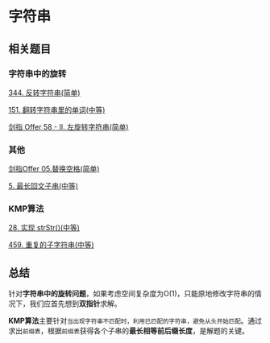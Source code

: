# 字符串

## 相关题目

### 字符串中的旋转

[344. 反转字符串(简单)](https://github.com/kerwin-ly/Blog/blob/master/algorithm/string/344.%20%E5%8F%8D%E8%BD%AC%E5%AD%97%E7%AC%A6%E4%B8%B2(%E7%AE%80%E5%8D%95).md)

[151. 翻转字符串里的单词(中等)](https://github.com/kerwin-ly/Blog/blob/master/algorithm/string/151.%20%E7%BF%BB%E8%BD%AC%E5%AD%97%E7%AC%A6%E4%B8%B2%E9%87%8C%E7%9A%84%E5%8D%95%E8%AF%8D(%E4%B8%AD%E7%AD%89).md)

[剑指 Offer 58 - II. 左旋转字符串(简单)](https://github.com/kerwin-ly/Blog/blob/master/algorithm/string/%E5%89%91%E6%8C%87%20Offer%2058%20-%20II.%20%E5%B7%A6%E6%97%8B%E8%BD%AC%E5%AD%97%E7%AC%A6%E4%B8%B2(%E7%AE%80%E5%8D%95).md)

### 其他

[剑指Offer 05.替换空格(简单)](https://github.com/kerwin-ly/Blog/blob/master/algorithm/string/%E5%89%91%E6%8C%87Offer%2005.%E6%9B%BF%E6%8D%A2%E7%A9%BA%E6%A0%BC(%E7%AE%80%E5%8D%95).md)

[5. 最长回文子串(中等)]()

### KMP算法

[28. 实现 strStr()(中等)](https://github.com/kerwin-ly/Blog/blob/master/algorithm/string/28.%20%E5%AE%9E%E7%8E%B0%20strStr()(%E4%B8%AD%E7%AD%89).md)

[459. 重复的子字符串(中等)](https://github.com/kerwin-ly/Blog/blob/master/algorithm/string/459.%20%E9%87%8D%E5%A4%8D%E7%9A%84%E5%AD%90%E5%AD%97%E7%AC%A6%E4%B8%B2(%E4%B8%AD%E7%AD%89).md)

## 总结

针对**字符串中的旋转问题**，如果考虑空间复杂度为O(1)，只能原地修改字符串的情况下，我们应首先想到**双指针**求解。

**KMP算法**主要针对`当出现字符串不匹配时，利用已匹配的字符串，避免从头开始匹配`。通过求出`前缀表`，根据`前缀表`获得各个子串的**最长相等前后缀长度**，是解题的关键。
